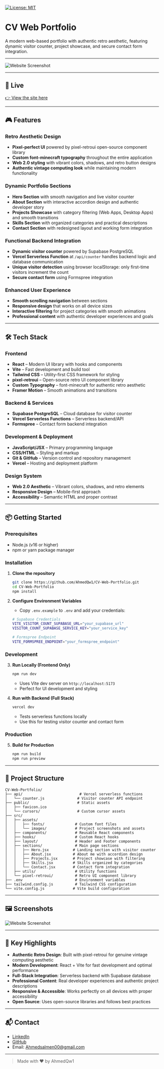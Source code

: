 [![License: MIT](https://img.shields.io/badge/License-MIT-yellow.svg)](LICENSE)

# CV Web Portfolio

A modern web-based portfolio with authentic retro aesthetic, featuring dynamic visitor counter, project showcase, and secure contact form integration.

---

![Website Screenshot](src/assets/images/Website-Showcase.png)

---

## 🚀 Live

[👉 View the site here](https://www.cv-web.me/)

---

## 🎮 Features

### **Retro Aesthetic Design**
- **Pixel-perfect UI** powered by pixel-retroui open-source component library
- **Custom font-minecraft typography** throughout the entire application
- **Web 2.0 styling** with vibrant colors, shadows, and retro button designs
- **Authentic vintage computing look** while maintaining modern functionality

### **Dynamic Portfolio Sections**
- **Hero Section** with smooth navigation and live visitor counter
- **About Section** with interactive accordion design and authentic developer story
- **Projects Showcase** with category filtering (Web Apps, Desktop Apps) and smooth transitions
- **Skills Section** with organized categories and practical descriptions
- **Contact Section** with redesigned layout and working form integration

### **Functional Backend Integration**
- **Dynamic visitor counter** powered by Supabase PostgreSQL
- **Vercel Serverless Function** at `/api/counter` handles backend logic and database communication
- **Unique visitor detection** using browser localStorage: only first-time visitors increment the count
- **Secure contact form** using Formspree integration

### **Enhanced User Experience**
- **Smooth scrolling navigation** between sections
- **Responsive design** that works on all device sizes
- **Interactive filtering** for project categories with smooth animations
- **Professional content** with authentic developer experiences and goals

---

## 🛠 Tech Stack

### **Frontend**
- **React** – Modern UI library with hooks and components
- **Vite** – Fast development and build tool
- **Tailwind CSS** – Utility-first CSS framework for styling
- **pixel-retroui** – Open-source retro UI component library
- **Custom Typography** – font-minecraft for authentic retro aesthetic
- **Framer Motion** – Smooth animations and transitions

### **Backend & Services**
- **Supabase PostgreSQL** – Cloud database for visitor counter
- **Vercel Serverless Functions** – Serverless backend/API
- **Formspree** – Contact form backend integration

### **Development & Deployment**
- **JavaScript/JSX** – Primary programming language
- **CSS/HTML** – Styling and markup
- **Git & GitHub** – Version control and repository management
- **Vercel** – Hosting and deployment platform

### **Design System**
- **Web 2.0 Aesthetic** – Vibrant colors, shadows, and retro elements
- **Responsive Design** – Mobile-first approach
- **Accessibility** – Semantic HTML and proper contrast

---

## 📦 Getting Started

### **Prerequisites**
- Node.js (v16 or higher)
- npm or yarn package manager

### **Installation**
1. **Clone the repository**
    ```bash
    git clone https://github.com/AhmedQw1/CV-Web-Portfolio.git
    cd CV-Web-Portfolio
    npm install
    ```

2. **Configure Environment Variables**
    - Copy `.env.example` to `.env` and add your credentials:
    ```bash
    # Supabase Credentials
    VITE_VISITOR_COUNT_SUPABASE_URL="your_supabase_url"
    VISITOR_COUNT_SUPABASE_SERVICE_KEY="your_service_key"
    
    # Formspree Endpoint
    VITE_FORMSPREE_ENDPOINT="your_formspree_endpoint"
    ```

### **Development**
3. **Run Locally (Frontend Only)**
    ```bash
    npm run dev
    ```
    - Uses Vite dev server on `http://localhost:5173`
    - Perfect for UI development and styling

4. **Run with Backend (Full Stack)**
    ```bash
    vercel dev
    ```
    - Tests serverless functions locally
    - Use this for testing visitor counter and contact form

### **Production**
5. **Build for Production**
    ```bash
    npm run build
    npm run preview
    ```

---

## 🎨 Project Structure

```
CV-Web-Portfolio/
├── api/                          # Vercel serverless functions
│   └── counter.js               # Visitor counter API endpoint
├── public/                      # Static assets
│   ├── favicon.ico
│   └── cursors/                 # Custom cursor assets
├── src/
│   ├── assets/
│   │   ├── fonts/              # Custom font files
│   │   └── images/             # Project screenshots and assets
│   ├── components/             # Reusable React components
│   ├── hooks/                  # Custom React hooks
│   ├── layout/                 # Header and Footer components
│   ├── sections/               # Main page sections
│   │   ├── Hero.jsx           # Landing section with visitor counter
│   │   ├── About.jsx          # About me with accordion design
│   │   ├── Projects.jsx       # Project showcase with filtering
│   │   ├── Skills.jsx         # Skills organized by categories
│   │   └── Contact.jsx        # Contact form integration
│   ├── utils/                  # Utility functions
│   └── pixel-retroui/          # Retro UI component library
├── .env                        # Environment variables
├── tailwind.config.js          # Tailwind CSS configuration
└── vite.config.js             # Vite build configuration
```

---

## 🖼️ Screenshots

![Website Screenshot](src/assets/images/Website-Showcase.png)
<!-- Add more screenshots here if needed -->

---

## 🌟 Key Highlights

- **Authentic Retro Design**: Built with pixel-retroui for genuine vintage computing aesthetic
- **Modern Development**: React + Vite for fast development and optimal performance  
- **Full-Stack Integration**: Serverless backend with Supabase database
- **Professional Content**: Real developer experiences and authentic project descriptions
- **Responsive & Accessible**: Works perfectly on all devices with proper accessibility
- **Open Source**: Uses open-source libraries and follows best practices

---

## 📬 Contact

- [LinkedIn](https://www.linkedin.com/in/ahmed-salmen-26119a370/)
- [GitHub](https://github.com/AhmedQw1)
- Email: Ahmedsalmen00@gmail.com

---

> Made with ❤️ by AhmedQw1
